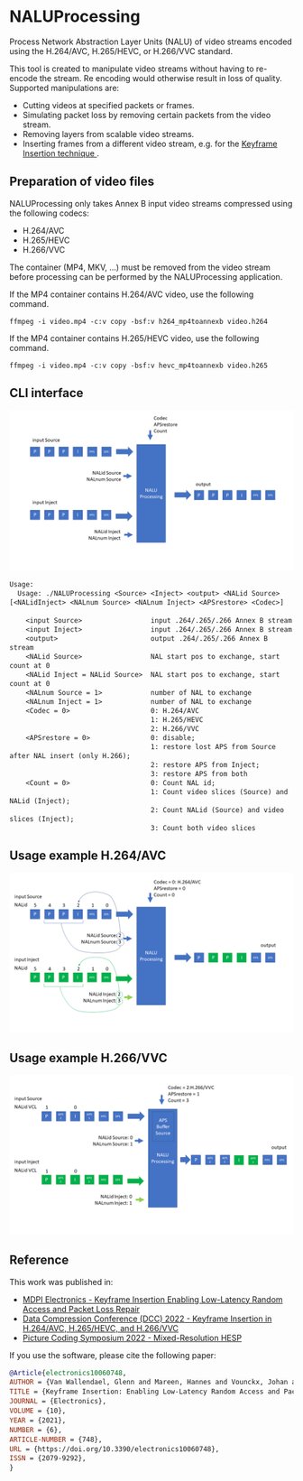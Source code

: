 # NALUProcessing

Process Network Abstraction Layer Units (NALU) of video streams encoded using the H.264/AVC, H.265/HEVC, or H.266/VVC standard.

This tool is created to manipulate video streams without having to re-encode the stream. Re encoding would otherwise result in loss of quality.
Supported manipulations are:
* Cutting videos at specified packets or frames.
* Simulating packet loss by removing certain packets from the video stream.
* Removing layers from scalable video streams.
* Inserting frames from a different video stream, e.g. for the [Keyframe Insertion technique ](https://media.idlab.ugent.be/keyframe-insertion-electronics).

## Preparation of video files

NALUProcessing only takes Annex B input video streams compressed using the following codecs: 
* H.264/AVC
* H.265/HEVC
* H.266/VVC

The container (MP4, MKV, ...) must be removed from the video stream before processing can be performed by the NALUProcessing application.

If the MP4 container contains H.264/AVC video, use the following command. 
```
ffmpeg -i video.mp4 -c:v copy -bsf:v h264_mp4toannexb video.h264
```

If the MP4 container contains H.265/HEVC video, use the following command. 
```
ffmpeg -i video.mp4 -c:v copy -bsf:v hevc_mp4toannexb video.h265
```

## CLI interface

![NALUProcessing Interface](https://github.com/IDLabMedia/NALUProcessing/blob/main/docs/NALUProcessing_Interface.png)

```
Usage:
  Usage: ./NALUProcessing <Source> <Inject> <output> <NALid Source> [<NALidInject> <NALnum Source> <NALnum Inject> <APSrestore> <Codec>]

    <input Source>                 input .264/.265/.266 Annex B stream
    <input Inject>                 input .264/.265/.266 Annex B stream
    <output>                       output .264/.265/.266 Annex B stream
    <NALid Source>                 NAL start pos to exchange, start count at 0
    <NALid Inject = NALid Source>  NAL start pos to exchange, start count at 0
    <NALnum Source = 1>            number of NAL to exchange
    <NALnum Inject = 1>            number of NAL to exchange
    <Codec = 0>                    0: H.264/AVC 
                                   1: H.265/HEVC 
                                   2: H.266/VVC 
    <APSrestore = 0>               0: disable; 
                                   1: restore lost APS from Source after NAL insert (only H.266); 
                                   2: restore APS from Inject; 
                                   3: restore APS from both
    <Count = 0>                    0: Count NAL id; 
                                   1: Count video slices (Source) and NALid (Inject); 
                                   2: Count NALid (Source) and video slices (Inject); 
                                   3: Count both video slices
```

## Usage example H.264/AVC

![NALUProcessing Example H.264/AVC](https://github.com/IDLabMedia/NALUProcessing/blob/main/docs/NALUProcessing_ExampleH264.png)

## Usage example H.266/VVC

![NALUProcessing Example H.266/VVC](https://github.com/IDLabMedia/NALUProcessing/blob/main/docs/NALUProcessing_ExampleH266.png)

## Reference

This work was published in:
* [MDPI Electronics - Keyframe Insertion Enabling Low-Latency Random Access and Packet Loss Repair](https://media.idlab.ugent.be/keyframe-insertion-electronics) 
* [Data Compression Conference (DCC) 2022 - Keyframe Insertion in H.264/AVC, H.265/HEVC, and H.266/VVC](https://media.idlab.ugent.be/keyframe-insertion)
* [Picture Coding Symposium 2022 - Mixed-Resolution HESP](https://media.idlab.ugent.be/hesp-mixed-res)

If you use the software, please cite the following paper:
```bibtex
@Article{electronics10060748,
AUTHOR = {Van Wallendael, Glenn and Mareen, Hannes and Vounckx, Johan and Lambert, Peter},
TITLE = {Keyframe Insertion: Enabling Low-Latency Random Access and Packet Loss Repair},
JOURNAL = {Electronics},
VOLUME = {10},
YEAR = {2021},
NUMBER = {6},
ARTICLE-NUMBER = {748},
URL = {https://doi.org/10.3390/electronics10060748},
ISSN = {2079-9292},
} 
```